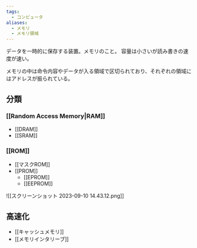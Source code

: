 ```yaml
---
tags:
  - コンピュータ
aliases:
  - メモリ
  - メモリ領域
---
```

データを一時的に保存する装置。メモリのこと。
容量は小さいが読み書きの速度が速い。

メモリの中は命令内容やデータが入る領域で区切られており、それぞれの領域にはアドレスが振られている。

## 分類
### [[Random Access Memory|RAM]]
- [[DRAM]]
- [[SRAM]]

### [[ROM]]
- [[マスクROM]]
- [[PROM]]
	- [[EPROM]]
	- [[EEPROM]]

![[スクリーンショット 2023-09-10 14.43.12.png]]
## 高速化
- [[キャッシュメモリ]]
- [[メモリインタリーブ]]